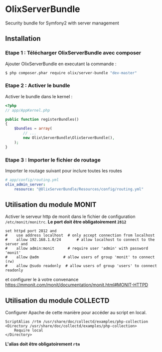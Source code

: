 OlixServerBundle
================

Security bundle for Symfony2 with server management


Installation
------------


### Etape 1 : Télécharger OlixServerBundle avec composer

Ajouter OlixServerBundle en executant la commande :

``` bash
$ php composer.phar require olix/server-bundle "dev-master"
```


### Etape 2 : Activer le bundle

Activer le bundle dans le kernel :

``` php
<?php
// app/AppKernel.php

public function registerBundles()
{
    $bundles = array(
        // ...
        new Olix\ServerBundle\OlixServerBundle(),
    );
}
```


### Etape 3 : Importer le fichier de routage

Importer le routage suivant pour inclure toutes les routes

``` yaml
# app/config/routing.yml
olix_admin_server:
    resource: "@OlixServerBundle/Resources/config/routing.yml"
```



Utilisation du module MONIT
---------------------------

Activer le serveur http de monit dans le fichier de configuration `/etc/monit/monitrc`.
**Le port doit être obligatoirement `2812`**

```
set httpd port 2812 and
#    use address localhost  # only accept connection from localhost
#    allow 192.168.1.0/24       # allow localhost to connect to the server and
#    allow admin:monit      # require user 'admin' with password 'monit'
#    allow @adm           # allow users of group 'monit' to connect (rw)
#    allow @sudo readonly  # allow users of group 'users' to connect readonly
```

et configurer le à votre convenance https://mmonit.com/monit/documentation/monit.html#MONIT-HTTPD



Utilisation du module COLLECTD
------------------------------

Configurer Apache de cette manière pour accéder au script en local.

```
ScriptAlias /rtm /usr/share/doc/collectd/examples/php-collection
<Directory /usr/share/doc/collectd/examples/php-collection>
    Require local
</Directory>
```

**L'alias doit être obligatoirement `rtm`**


